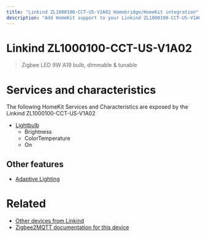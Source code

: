 ```yaml
---
title: "Linkind ZL1000100-CCT-US-V1A02 Homebridge/HomeKit integration"
description: "Add HomeKit support to your Linkind ZL1000100-CCT-US-V1A02, using Homebridge, Zigbee2MQTT and homebridge-z2m."
---
```

<!---
This file has been GENERATED using src/docgen/docgen.ts
DO NOT EDIT THIS FILE MANUALLY!
-->
# Linkind ZL1000100-CCT-US-V1A02
> Zigbee LED 9W A19 bulb, dimmable & tunable


# Services and characteristics
The following HomeKit Services and Characteristics are exposed by
the Linkind ZL1000100-CCT-US-V1A02

* [Lightbulb](../../light.md)
  * Brightness
  * ColorTemperature
  * On


## Other features
* [Adaptive Lighting](../../light.md)


# Related
* [Other devices from Linkind](../index.md#linkind)
* [Zigbee2MQTT documentation for this device](https://www.zigbee2mqtt.io/devices/ZL1000100-CCT-US-V1A02.html)